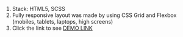 1. Stack: HTML5, SCSS
2. Fully responsive layout was made by using CSS Grid and Flexbox (mobiles, tablets, laptops, high screens)
3. Click the link to see [DEMO LINK](https://Oleh-Pidverbetskyi.github.io/Test_from_West_Solutions/)
